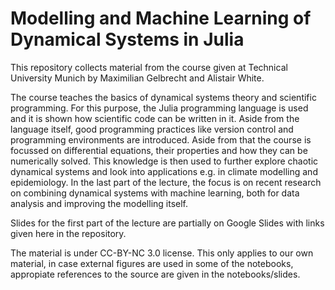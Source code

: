 # Modelling and Machine Learning of Dynamical Systems in Julia 

This repository collects material from the course given at Technical University Munich by Maximilian Gelbrecht and Alistair White.

The course teaches the basics of dynamical systems theory and scientific programming. For this purpose, the Julia programming language is used and it is shown how scientific code can be written in it. Aside from the language itself, good programming practices like version control and programming environments are introduced. Aside from that the course is focussed on differential equations, their properties and how they can be numerically solved. This knowledge is then used to further explore chaotic dynamical systems and look into applications e.g. in climate modelling and epidemiology. In the last part of the lecture, the focus is on recent research on combining dynamical systems with machine learning, both for data analysis and improving the modelling itself. 

Slides for the first part of the lecture are partially on Google Slides with links given here in the repository. 

The material is under CC-BY-NC 3.0 license. This only applies to our own material, in case external figures are used in some of the notebooks, appropiate references to the source are given in the notebooks/slides. 
